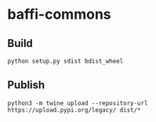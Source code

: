 # baffi-commons

## Build

```python setup.py sdist bdist_wheel```

## Publish

```python3 -m twine upload --repository-url https://upload.pypi.org/legacy/ dist/*```